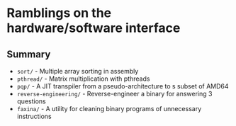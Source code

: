 # Ramblings on the hardware/software interface

## Summary

* `sort/` - Multiple array sorting in assembly
* `pthread/` - Matrix multiplication with pthreads
* `pqp/` - A JIT transpiler from a pseudo-architecture to s subset of AMD64
* `reverse-engineering/` - Reverse-engineer a binary for answering 3 questions
* `faxina/` - A utility for cleaning binary programs of unnecessary instructions
